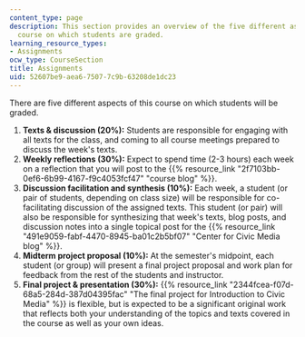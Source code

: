 ```yaml
---
content_type: page
description: This section provides an overview of the five different aspects of the
  course on which students are graded.
learning_resource_types:
- Assignments
ocw_type: CourseSection
title: Assignments
uid: 52607be9-aea6-7507-7c9b-63208de1dc23
---
```


There are five different aspects of this course on which students will be graded.

1.  **Texts & discussion (20%):** Students are responsible for engaging with all texts for the class, and coming to all course meetings prepared to discuss the week's texts.
2.  **Weekly reflections (30%):** Expect to spend time (2-3 hours) each week on a reflection that you will post to the {{% resource_link "2f7103bb-0ef6-6b99-4167-f9c4053fcf47" "course blog" %}}.
3.  **Discussion facilitation and synthesis (10%):** Each week, a student (or pair of students, depending on class size) will be responsible for co-facilitating discussion of the assigned texts. This student (or pair) will also be responsible for synthesizing that week's texts, blog posts, and discussion notes into a single topical post for the {{% resource_link "491e9059-fabf-4470-8945-ba01c2b5bf07" "Center for Civic Media blog" %}}.
4.  **Midterm project proposal (10%):** At the semester's midpoint, each student (or group) will present a final project proposal and work plan for feedback from the rest of the students and instructor.
5.  **Final project & presentation (30%):** {{% resource_link "2344fcea-f07d-68a5-284d-387d04395fac" "The final project for Introduction to Civic Media" %}} is flexible, but is expected to be a significant original work that reflects both your understanding of the topics and texts covered in the course as well as your own ideas.